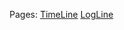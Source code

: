 Pages:
[TimeLine](https://vxqqb.github.io/canvas/timeline/)
[LogLine](https://vxqqb.github.io/canvas/logline/)